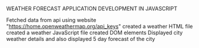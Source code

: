 WEATHER FORECAST APPLICATION DEVELOPMENT IN JAVASCRIPT

Fetched data from api using website "https://home.openweathermap.org/api_keys"
created a weather HTML file
created a weather JavaScript file
created DOM elements
Displayed city weather details and also displayed 5 day forecast of the city
